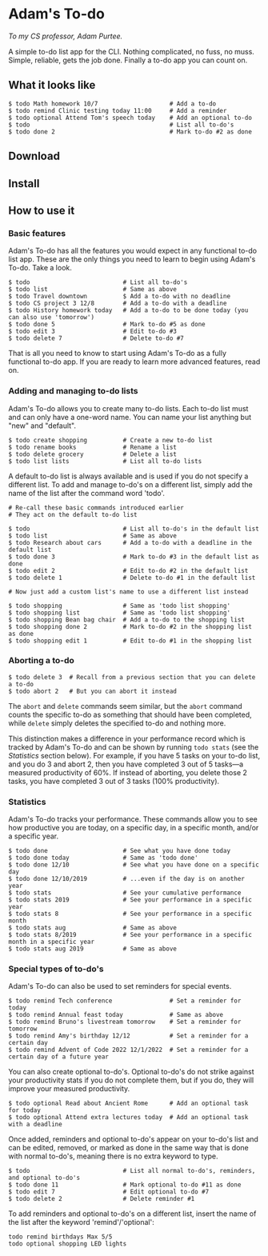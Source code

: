 Adam's To-do
============

_To my CS professor, Adam Purtee._

A simple to-do list app for the CLI. Nothing complicated, no fuss, no muss.
Simple, reliable, gets the job done. Finally a to-do app you can count on.

What it looks like
------------------

```
$ todo Math homework 10/7                    # Add a to-do
$ todo remind Clinic testing today 11:00     # Add a reminder
$ todo optional Attend Tom's speech today    # Add an optional to-do
$ todo                                       # List all to-do's
$ todo done 2                                # Mark to-do #2 as done
```

Download
--------

Install
-------

How to use it
-------------

### Basic features

Adam's To-do has all the features you would expect in any functional to-do list
app. These are the only things you need to learn to begin using Adam's To-do.
Take a look.

```
$ todo                          # List all to-do's
$ todo list                     # Same as above
$ todo Travel downtown          $ Add a to-do with no deadline
$ todo CS project 3 12/8        # Add a to-do with a deadline
$ todo History homework today   # Add a to-do to be done today (you can also use 'tomorrow')
$ todo done 5                   # Mark to-do #5 as done
$ todo edit 3                   # Edit to-do #3
$ todo delete 7                 # Delete to-do #7
```

That is all you need to know to start using Adam's To-do as a fully functional
to-do app. If you are ready to learn more advanced features, read on.

### Adding and managing to-do lists

Adam's To-do allows you to create many to-do lists. Each to-do list must and can
only have a one-word name. You can name your list anything but "new" and
"default".

```
$ todo create shopping          # Create a new to-do list
$ todo rename books             # Rename a list
$ todo delete grocery           # Delete a list
$ todo list lists               # List all to-do lists
```

A default to-do list is always available and is used if you do not specify a
different list. To add and manage to-do's on a different list, simply add the
name of the list after the command word 'todo'.

```
# Re-call these basic commands introduced earlier
# They act on the default to-do list

$ todo                          # List all to-do's in the default list
$ todo list                     # Same as above
$ todo Research about cars      # Add a to-do with a deadline in the default list
$ todo done 3                   # Mark to-do #3 in the default list as done
$ todo edit 2                   # Edit to-do #2 in the default list
$ todo delete 1                 # Delete to-do #1 in the default list

# Now just add a custom list's name to use a different list instead

$ todo shopping                 # Same as 'todo list shopping'
$ todo shopping list            # Same as 'todo list shopping'
$ todo shopping Bean bag chair  # Add a to-do to the shopping list
$ todo shopping done 2          # Mark to-do #2 in the shopping list as done
$ todo shopping edit 1          # Edit to-do #1 in the shopping list
```

### Aborting a to-do

```
$ todo delete 3  # Recall from a previous section that you can delete a to-do
$ todo abort 2   # But you can abort it instead
```

The `abort` and `delete` commands seem similar, but the `abort` command counts
the specific to-do as something that should have been completed, while `delete`
simply deletes the specified to-do and nothing more.

This distinction makes a difference in your performance record which is tracked
by Adam's To-do and can be shown by running `todo stats` (see the _Statistics_
section below). For example, if you have 5 tasks on your to-do list, and you do
3 and abort 2, then you have completed 3 out of 5 tasks—a measured productivity
of 60%. If instead of aborting, you delete those 2 tasks, you have completed 3
out of 3 tasks (100% productivity).

### Statistics

Adam's To-do tracks your performance. These commands allow you to see how
productive you are today, on a specific day, in a specific month, and/or a
specific year.

```
$ todo done                     # See what you have done today
$ todo done today               # Same as 'todo done'
$ todo done 12/10               # See what you have done on a specific day
$ todo done 12/10/2019          # ...even if the day is on another year
$ todo stats                    # See your cumulative performance
$ todo stats 2019               # See your performance in a specific year
$ todo stats 8                  # See your performance in a specific month
$ todo stats aug                # Same as above
$ todo stats 8/2019             # See your performance in a specific month in a specific year
$ todo stats aug 2019           # Same as above
```

### Special types of to-do's

Adam's To-do can also be used to set reminders for special events.

```
$ todo remind Tech conference                # Set a reminder for today
$ todo remind Annual feast today             # Same as above
$ todo remind Bruno's livestream tomorrow    # Set a reminder for tomorrow
$ todo remind Amy's birthday 12/12           # Set a reminder for a certain day
$ todo remind Advent of Code 2022 12/1/2022  # Set a reminder for a certain day of a future year
```

You can also create optional to-do's. Optional to-do's do not strike against
your productivity stats if you do not complete them, but if you do, they will
improve your measured productivity.

```
$ todo optional Read about Ancient Rome      # Add an optional task for today
$ todo optional Attend extra lectures today  # Add an optional task with a deadline
```

Once added, reminders and optional to-do's appear on your to-do's list and can
be edited, removed, or marked as done in the same way that is done with normal
to-do's, meaning there is no extra keyword to type.

```
$ todo                          # List all normal to-do's, reminders, and optional to-do's
$ todo done 11                  # Mark optional to-do #11 as done
$ todo edit 7                   # Edit optional to-do #7
$ todo delete 2                 # Delete reminder #1
```

To add reminders and optional to-do's on a different list, insert the name of
the list after the keyword 'remind'/'optional':

```
todo remind birthdays Max 5/5
todo optional shopping LED lights
```

